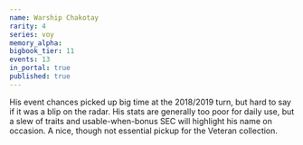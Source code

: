 ```yaml
---
name: Warship Chakotay
rarity: 4
series: voy
memory_alpha:
bigbook_tier: 11
events: 13
in_portal: true
published: true
---
```


His event chances picked up big time at the 2018/2019 turn, but hard to say if it was a blip on the radar. His stats are generally too poor for daily use, but a slew of traits and usable-when-bonus SEC will highlight his name on occasion. A nice, though not essential pickup for the Veteran collection.
